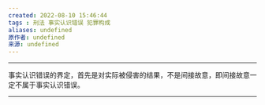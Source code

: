 ```yaml
---
created: 2022-08-10 15:46:44
tags : 刑法 事实认识错误 犯罪构成
aliases: undefined
原作者: undefined
来源: undefined
---
```

---
事实认识错误的界定，首先是对实际被侵害的结果，不是间接故意，即间接故意一定不属于事实认识错误。

---

